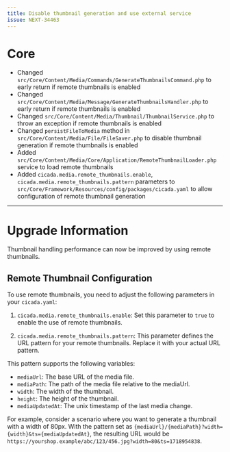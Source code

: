 ```yaml
---
title: Disable thumbnail generation and use external service
issue: NEXT-34463
---
```

# Core
* Changed `src/Core/Content/Media/Commands/GenerateThumbnailsCommand.php` to early return if remote thumbnails is enabled
* Changed `src/Core/Content/Media/Message/GenerateThumbnailsHandler.php` to early return if remote thumbnails is enabled
* Changed `src/Core/Content/Media/Thumbnail/ThumbnailService.php` to throw an exception if remote thumbnails is enabled
* Changed `persistFileToMedia` method in `src/Core/Content/Media/File/FileSaver.php` to disable thumbnail generation if remote thumbnails is enabled
* Added `src/Core/Content/Media/Core/Application/RemoteThumbnailLoader.php` service to load remote thumbnails
* Added `cicada.media.remote_thumbnails.enable`, `cicada.media.remote_thumbnails.pattern` parameters to `src/Core/Framework/Resources/config/packages/cicada.yaml` to allow configuration of remote thumbnail generation
___
# Upgrade Information

Thumbnail handling performance can now be improved by using remote thumbnails.

## Remote Thumbnail Configuration

To use remote thumbnails, you need to adjust the following parameters in your `cicada.yaml`:

1. `cicada.media.remote_thumbnails.enable`: Set this parameter to `true` to enable the use of remote thumbnails.

2. `cicada.media.remote_thumbnails.pattern`: This parameter defines the URL pattern for your remote thumbnails. Replace it with your actual URL pattern.
   
This pattern supports the following variables:
   *  `mediaUrl`: The base URL of the media file.
   *  `mediaPath`: The path of the media file relative to the mediaUrl.
   *  `width`: The width of the thumbnail.
   *  `height`: The height of the thumbnail.
   *  `mediaUpdatedAt`: The unix timestamp of the last media change.

For example, consider a scenario where you want to generate a thumbnail with a width of 80px.
With the pattern set as `{mediaUrl}/{mediaPath}?width={width}&ts={mediaUpdatedAt}`, the resulting URL would be `https://yourshop.example/abc/123/456.jpg?width=80&ts=1718954838`.
